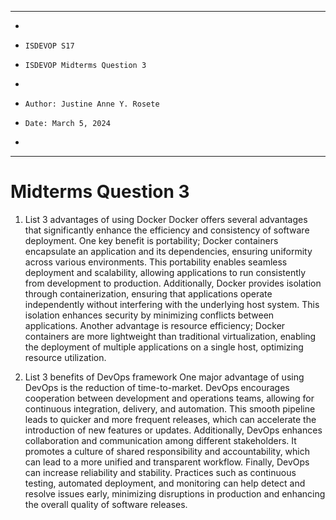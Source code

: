 **********************************************************************
*
*     ISDEVOP S17
*     ISDEVOP Midterms Question 3 
*     
*     Author: Justine Anne Y. Rosete
*     Date: March 5, 2024
*     
**********************************************************************

# Midterms Question 3


1. List 3 advantages of using Docker
    Docker offers several advantages that significantly enhance the efficiency and consistency of software deployment. One key benefit is portability; Docker containers encapsulate an application and its dependencies, ensuring uniformity across various environments. This portability enables seamless deployment and scalability, allowing applications to run consistently from development to production. Additionally, Docker provides isolation through containerization, ensuring that applications operate independently without interfering with the underlying host system. This isolation enhances security by minimizing conflicts between applications. Another advantage is resource efficiency; Docker containers are more lightweight than traditional virtualization, enabling the deployment of multiple applications on a single host, optimizing resource utilization.

2. List 3 benefits of DevOps framework
    One major advantage of using DevOps is the reduction of time-to-market. DevOps encourages cooperation between development and operations teams, allowing for continuous integration, delivery, and automation. This smooth pipeline leads to quicker and more frequent releases, which can accelerate the introduction of new features or updates. Additionally, DevOps enhances collaboration and communication among different stakeholders. It promotes a culture of shared responsibility and accountability, which can lead to a more unified and transparent workflow. Finally, DevOps can increase reliability and stability. Practices such as continuous testing, automated deployment, and monitoring can help detect and resolve issues early, minimizing disruptions in production and enhancing the overall quality of software releases.

